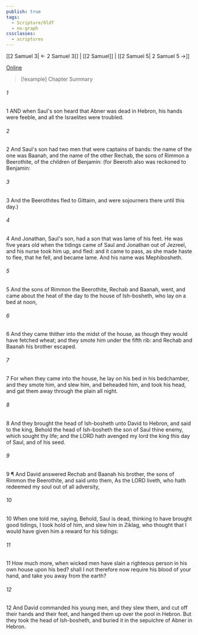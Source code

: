 ```yaml
---
publish: true
tags:
  - Scripture/OldT
  - no-graph
cssclasses:
  - scriptures
---
```

[[2 Samuel 3| ← 2 Samuel 3]] | [[2 Samuel]] | [[2 Samuel 5| 2 Samuel 5 →]]

[Online](https://churchofjesuschrist.org/study/scriptures/ot/2-sam/4?lang=eng)

>[!example] Chapter Summary
>
###### 1
1 AND when Saul's son heard that Abner was dead in Hebron, his hands were feeble, and all the Israelites were troubled.
###### 2
2 And Saul's son had two men that were captains of bands: the name of the one was Baanah, and the name of the other Rechab, the sons of Rimmon a Beerothite, of the children of Benjamin: (for Beeroth also was reckoned to Benjamin:
###### 3
3 And the Beerothites fled to Gittaim, and were sojourners there until this day.)
###### 4
4 And Jonathan, Saul's son, had a son that was lame of his feet.  He was five years old when the tidings came of Saul and Jonathan out of Jezreel, and his nurse took him up, and fled: and it came to pass, as she made haste to flee, that he fell, and became lame.  And his name was Mephibosheth.
###### 5
5 And the sons of Rimmon the Beerothite, Rechab and Baanah, went, and came about the heat of the day to the house of Ish-bosheth, who lay on a bed at noon,
###### 6
6 And they came thither into the midst of the house, as though they would have fetched wheat; and they smote him under the fifth rib: and Rechab and Baanah his brother escaped.
###### 7
7 For when they came into the house, he lay on his bed in his bedchamber, and they smote him, and slew him, and beheaded him, and took his head, and gat them away through the plain all night.
###### 8
8 And they brought the head of Ish-bosheth unto David to Hebron, and said to the king, Behold the head of Ish-bosheth the son of Saul thine enemy, which sought thy life; and the LORD hath avenged my lord the king this day of Saul, and of his seed.
###### 9
9 ¶ And David answered Rechab and Baanah his brother, the sons of Rimmon the Beerothite, and said unto them, As the LORD liveth, who hath redeemed my soul out of all adversity,
###### 10
10 When one told me, saying, Behold, Saul is dead, thinking to have brought good tidings, I took hold of him, and slew him in Ziklag, who thought that I would have given him a reward for his tidings:
###### 11
11 How much more, when wicked men have slain a righteous person in his own house upon his bed?  shall I not therefore now require his blood of your hand, and take you away from the earth?
###### 12
12 And David commanded his young men, and they slew them, and cut off their hands and their feet, and hanged them up over the pool in Hebron.  But they took the head of Ish-bosheth, and buried it in the sepulchre of Abner in Hebron.



